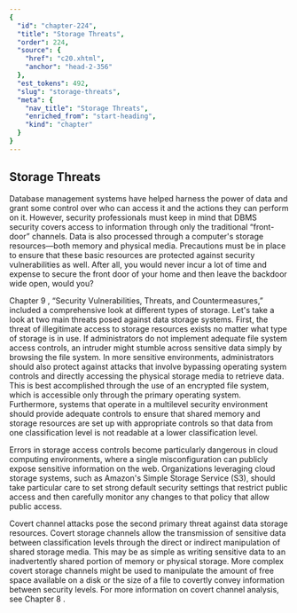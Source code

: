 ```yaml
---
{
  "id": "chapter-224",
  "title": "Storage Threats",
  "order": 224,
  "source": {
    "href": "c20.xhtml",
    "anchor": "head-2-356"
  },
  "est_tokens": 492,
  "slug": "storage-threats",
  "meta": {
    "nav_title": "Storage Threats",
    "enriched_from": "start-heading",
    "kind": "chapter"
  }
}
---
```

## Storage Threats

Database management systems have helped harness the power of data and grant some control over who can access it and the actions they can perform on it. However, security professionals must keep in mind that DBMS security covers access to information through only the traditional “front-door” channels. Data is also processed through a computer's storage resources—both memory and physical media. Precautions must be in place to ensure that these basic resources are protected against security vulnerabilities as well. After all, you would never incur a lot of time and expense to secure the front door of your home and then leave the backdoor wide open, would you?

Chapter 9 , “Security Vulnerabilities, Threats, and Countermeasures,” included a comprehensive look at different types of storage. Let's take a look at two main threats posed against data storage systems. First, the threat of illegitimate access to storage resources exists no matter what type of storage is in use. If administrators do not implement adequate file system access controls, an intruder might stumble across sensitive data simply by browsing the file system. In more sensitive environments, administrators should also protect against attacks that involve bypassing operating system controls and directly accessing the physical storage media to retrieve data. This is best accomplished through the use of an encrypted file system, which is accessible only through the primary operating system. Furthermore, systems that operate in a multilevel security environment should provide adequate controls to ensure that shared memory and storage resources are set up with appropriate controls so that data from one classification level is not readable at a lower classification level.

Errors in storage access controls become particularly dangerous in cloud computing environments, where a single misconfiguration can publicly expose sensitive information on the web. Organizations leveraging cloud storage systems, such as Amazon's Simple Storage Service (S3), should take particular care to set strong default security settings that restrict public access and then carefully monitor any changes to that policy that allow public access.

Covert channel attacks pose the second primary threat against data storage resources. Covert storage channels allow the transmission of sensitive data between classification levels through the direct or indirect manipulation of shared storage media. This may be as simple as writing sensitive data to an inadvertently shared portion of memory or physical storage. More complex covert storage channels might be used to manipulate the amount of free space available on a disk or the size of a file to covertly convey information between security levels. For more information on covert channel analysis, see Chapter 8 .
